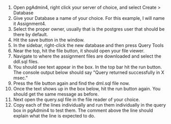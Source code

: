 1. Open pgAdmin4, right click your server of choice, and select Create > Database
2. Give your Database a name of your choice. For this example, I will name it Assignment4.
3. Select the proper owner, usually that is the postgres user that should be there by default.
4. Hit the save button in the window.
5. In the sidebar, right-click the new database and then press Query Tools
6. Near the top, hit the file button, it should open your file viewer. 
7. Navigate to where the assignment files are downloaded and select the ddl.sql files. 
8. You should see text appear in the box. In the top bar hit the run button. The console output below should say "Query returned successfully in X msec."
9. Press the file button again and find the dml.sql file now.
10. Once the text shows up in the box below, hit the run button again. You should get the same message as before. 
11. Next open the query.sql file in the file reader of your choice. 
12. Copy each of the lines individually and run them individually in the query box in pgAdmin4 to test them. The comment above the line should explain what the line is expected to do.
